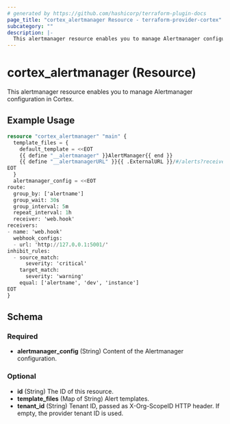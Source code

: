```yaml
---
# generated by https://github.com/hashicorp/terraform-plugin-docs
page_title: "cortex_alertmanager Resource - terraform-provider-cortex"
subcategory: ""
description: |-
  This alertmanager resource enables you to manage Alertmanager configuration in Cortex.
---
```


# cortex_alertmanager (Resource)

This alertmanager resource enables you to manage Alertmanager configuration in Cortex.

## Example Usage

```terraform
resource "cortex_alertmanager" "main" {
  template_files = {
    default_template = <<EOT
    {{ define "__alertmanager" }}AlertManager{{ end }}
    {{ define "__alertmanagerURL" }}{{ .ExternalURL }}/#/alerts?receiver={{ .Receiver | urlquery }}{{ end }}
EOT
  }
  alertmanager_config = <<EOT
route:
  group_by: ['alertname']
  group_wait: 30s
  group_interval: 5m
  repeat_interval: 1h
  receiver: 'web.hook'
receivers:
- name: 'web.hook'
  webhook_configs:
  - url: 'http://127.0.0.1:5001/'
inhibit_rules:
  - source_match:
      severity: 'critical'
    target_match:
      severity: 'warning'
    equal: ['alertname', 'dev', 'instance']
EOT
}
```

<!-- schema generated by tfplugindocs -->
## Schema

### Required

- **alertmanager_config** (String) Content of the Alertmanager configuration.

### Optional

- **id** (String) The ID of this resource.
- **template_files** (Map of String) Alert templates.
- **tenant_id** (String) Tenant ID, passed as X-Org-ScopeID HTTP header. If empty, the provider tenant ID is used.


